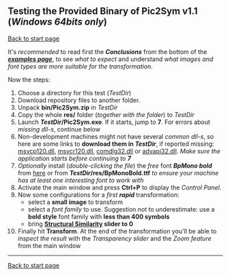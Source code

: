 ## Testing the Provided Binary of Pic2Sym v1.1 (*Windows 64bits only*) ##

[Back to start page](../ReadMe.md)

It&#39;s *recommended* to read first the ***Conclusions*** from the bottom of the ***[examples page](results.md)***, to see *what to expect* and understand *what images and font types are more suitable for the transformation*.

Now the steps:

1. Choose a directory for this test (*TestDir*)
2. Download repository files to another folder.
3. Unpack **bin/Pic2Sym.zip** in *TestDir*
4. Copy the whole **res/** folder (*together with the folder*) to *TestDir*
5. Launch ***TestDir*/Pic2Sym.exe**. If it starts, jump to **7**. For errors about *missing dll\-s*, continue below
6. Non\-development machines might not have several *common dll-s*, so here are some links to **download them in _TestDir_**, if reported missing: [msvcp120.dll][], [msvcr120.dll][], [comdlg32.dll][] or [advapi32.dll][]. _Make sure the application starts before continuing to **7**_
7. *Optionally* install (*double\-clicking the file*) the *free* font ***BpMono bold*** from [here][1] or from  ***TestDir*/res/BpMonoBold.ttf** *to ensure your machine has at least one interesting font to work with*
8. Activate the main window and press **Ctrl\+P** to display the *Control Panel*.
9. Now some configurations for a *first* ***rapid*** transformation:
	- select a **small image** to transform
    - select a *font family* to use. Suggestion not to underestimate: use a **bold style** font family with **less than 400 symbols**
    - bring **[Structural Similarity][] slider to 0**
10. Finally hit **Transform**. At the end of the transformation you&#39;ll be able to *inspect the result* with the *Transparency slider* and the *Zoom feature* from the main window

--------
[Back to start page](../ReadMe.md)

[1]:http://www.dafont.com/bpmono.font
[msvcp120.dll]:http://files.dllworld.org/msvcp120.dll-12.0.21005.1-64bit_3075.zip
[msvcr120.dll]:http://files.dllworld.org/msvcr120.dll-12.0.21005.1-64bit_3122.zip
[comdlg32.dll]:http://files.dllworld.org/comdlg32.dll-6.1.7601.17514-64bit_181.zip
[advapi32.dll]:http://files.dllworld.org/advapi32.dll-6.3.9600.17031-64bit.zip
[Structural Similarity]:https://ece.uwaterloo.ca/~z70wang/research/ssim